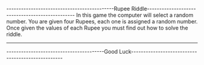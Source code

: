 --------------------------------------------Rupee Riddle------------------------------------------------
In this game the computer will select a random number.
You are given four Rupees, each one is assigned a random number.
Once given the values of each Rupee you must find out how to solve the riddle.


---

----------------------------------------Good Luck--------------------------------------------------
